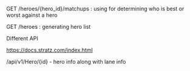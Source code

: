 GET /heroes/{hero_id}/matchups : using for determining who is best or worst against a hero

GET /heroes : generating hero list

Different API

https://docs.stratz.com/index.html

/api/v1/Hero/{id} - hero info along with lane info